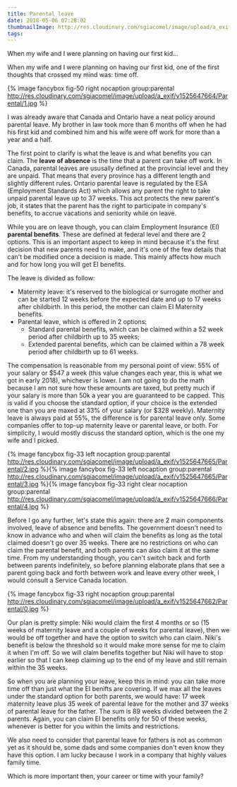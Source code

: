 ```yaml
---
title: Parental leave
date: 2018-05-06 07:28:02
thumbnailImage: http://res.cloudinary.com/sgiacomel/image/upload/a_exif/v1525647665/Parental/1.jpg
tags:
---
```

When my wife and I were planning on having our first kid...
<!-- excerpt -->When my wife and I were planning on having our first kid, one of the first thoughts that crossed my mind was: time off.

{% image fancybox fig-50 right nocaption group:parental http://res.cloudinary.com/sgiacomel/image/upload/a_exif/v1525647664/Parental/1.jpg %}

I was already aware that Canada and Ontario have a neat policy around parental leave. My brother in law took more than 6 months off when he had his first kid and combined him and his wife were off work for more than a year and a half. 

The first point to clarify is what the leave is and what benefits you can claim.
The **leave of absence** is the time that a parent can take off work. In Canada, parental leaves are ususally defined at the provincial level and they are unpaid. That means that every province has a different length and slightly different rules.
Ontario parental leave is regulated by the ESA (Employment Standards Act) which allows any parent the right to take unpaid parental leave up to 37 weeks. This act protects the new parent's job, it states that the parent has the right to participate in company's benefits, to accrue vacations and seniority while on leave.

While you are on leave though, you can claim Employment Insurance (EI) **parental benefits**. These are defined at federal level and there are 2 options. This is an important aspect to keep in mind because it's the first decision that new parents need to make, and it's one of the few details that can't be modified once a decision is made. This mainly affects how much and for how long you will get EI benefits.

The leave is divided as follow:
- Maternity leave: it's reserved to the biological or surrogate mother and can be started 12 weeks before the expected date and up to 17 weeks after childbirth. In this period, the mother can claim EI Maternity benefits. 
- Parental leave, which is offered in 2 options:	
  - Standard parental benefits, which can be claimed within a 52 week period after childbirth up to 35 weeks;
  - Extended parental benefits, which can be claimed within a 78 week period after childbirth up to 61 weeks.

The compensation is reasonable from my personal point of view: 55% of your salary or $547 a week (this value changes each year, this is what we got in early 2018), whichever is lower. I am not going to do the math because I am not sure how these amounts are taxed, but pretty much if your salary is more than 50k a year you are guaranteed to be capped. This is valid if you choose the standard option, if your choice is the extended one than you are maxed at 33% of your salary (or $328 weekly). Maternity leave is always paid at 55%, the difference is for parental leave only. Some companies offer to top-up maternity leave or parental leave, or both. 
For simplicity, I would mostly discuss the standard option, which is the one my wife and I picked.

{% image fancybox fig-33 left nocaption group:parental http://res.cloudinary.com/sgiacomel/image/upload/a_exif/v1525647665/Parental/2.jpg %}{% image fancybox fig-33 left nocaption group:parental http://res.cloudinary.com/sgiacomel/image/upload/a_exif/v1525647665/Parental/3.jpg %}{% image fancybox fig-33 right clear nocaption group:parental http://res.cloudinary.com/sgiacomel/image/upload/a_exif/v1525647666/Parental/4.jpg %}

Before I go any further, let's state this again: there are 2 main components involved, leave of absence and benefits. 
The government doesn't need to know in advance who and when will claim the benefits as long as the total claimed doesn't go over 35 weeks. There are no restrictions on who can claim the parental benefit, and both parents can also claim it at the same time. From my understanding though, you can't switch back and forth between parents indefinitely, so before planning elaborate plans that see a parent going back and forth between work and leave every other week, I would consult a Service Canada location.

{% image fancybox fig-33 right nocaption group:parental http://res.cloudinary.com/sgiacomel/image/upload/a_exif/v1525647662/Parental/0.jpg %}

Our plan is pretty simple: Niki would claim the first 4 months or so (15 weeks of maternity leave and a couple of weeks for parental leave), then we would be off together and have the option to switch who can claim. Niki's benefit is below the threshold so it would make more sense for me to claim it when I'm off. 
So we will claim benefits together but Niki will have to stop earlier so that I can keep claiming up to the end of my leave and still remain within the 35 weeks. 

So when you are planning your leave, keep this in mind: you can take more time off than just what the EI benifts are covering. If we max all the leaves under the standard option for both parents, we would have: 17 week maternity leave  plus 35 week of parental leave for the mother and 37 weeks of parental leave for the father. The sum is 89 weeks divided between the 2 parents. Again, you can claim EI benefits only for 50 of these weeks, whenever is better for you within the limits and restrictions.

We also need to consider that parental leave for fathers is not as common yet as it should be, some dads and some companies don't even know they have this option. I am lucky because I work in a company that highly values family time.

Which is more important then, your career or time with your family? 